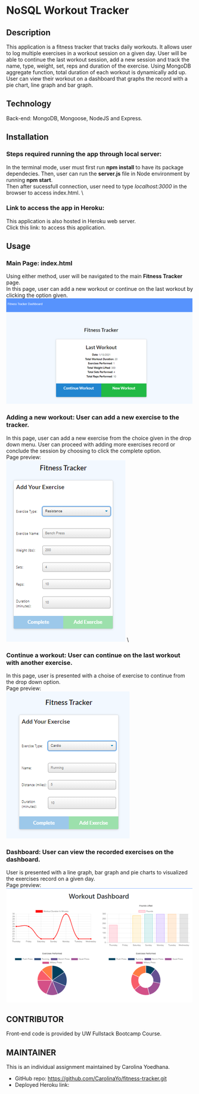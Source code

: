 # NoSQL Workout Tracker

## Description

This application is a fitness tracker that tracks daily workouts.  It allows user to log multiple exercises in a workout session on a given day.  User will be able to continue the last workout session, add a new session and track the name, type, weight, set, reps and duration of the exercise.  Using MongoDB aggregate function, total duration of each workout is dynamically add up. User can view their workout on a dashboard that graphs the record with a pie chart, line graph and bar graph. 

## Technology
Back-end: MongoDB, Mongoose, NodeJS and Express.

## Installation
### Steps required running the app through __local server__:

In the terminal mode, user must first run __npm install__ to have its package dependecies. Then, user can run the __server.js__ file in Node environment by running __npm start__. \
Then after sucessfull connection, user need to type _localhost:3000_ in the browser to access index.html. \

### Link to access the app in __Heroku__:

This application is also hosted in Heroku web server. \
Click this link:   to access this application.

## Usage 
### __Main Page__: index.html
Using either method, user will be navigated to the main __Fitness Tracker__ page. \
In this page, user can add a new workout or continue on the last workout by clicking the option given. \
![landing page](public/assets/images/landingpg.png)

### __Adding a new workout__: User can add a new exercise to the tracker. 
In this page, user can add a new exercise from the choice given in the drop down menu.  User can proceed with adding more exercises record or conclude the session by choosing to click the complete option.\
Page preview: \
![add](public/assets/images/addnew.png) \

### __Continue a workout__: User can continue on the last workout with another exercise. 
In this page, user is presented with a choise of exercise to continue from the drop down option.\
Page preview: \
![continue](public/assets/images/continue.png)

### __Dashboard__: User can view the recorded exercises on the dashboard.
User is presented with a line graph, bar graph and pie charts to visualized the exercises record on a given day. \
Page preview: \
![dashboard](public/assets/images/dashboard.png)

## CONTRIBUTOR
Front-end code is provided by  UW Fullstack Bootcamp Course.

## MAINTAINER 
This is an individual assignment maintained by Carolina Yoedhana.
* GitHub repo: https://github.com/CarolinaYo/fitness-tracker.git
* Deployed Heroku link: 